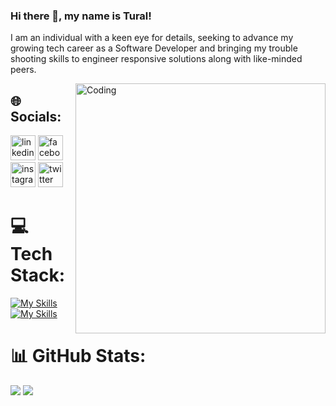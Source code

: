 ### Hi there 👋, my name is Tural!

I am an individual with a keen eye for details, seeking to advance my growing tech career as a Software Developer and bringing my trouble shooting skills to engineer responsive solutions along with like-minded peers.



<img src="https://cdn.dribbble.com/users/1162077/screenshots/3848914/programmer.gif" align="right" alt="Coding" width="400" />


## 🌐 Socials:
[<img src='https://cdn.jsdelivr.net/npm/simple-icons@3.0.1/icons/linkedin.svg' alt='linkedin' height='40'>](https://www.linkedin.com/in/tural-javadzada-0652ba241/)  [<img src='https://cdn.jsdelivr.net/npm/simple-icons@3.0.1/icons/facebook.svg' alt='facebook' height='40'>](https://www.facebook.com/turalcavadn)  [<img src='https://cdn.jsdelivr.net/npm/simple-icons@3.0.1/icons/instagram.svg' alt='instagram' height='40'>](https://www.instagram.com/turalcavad/)  [<img src='https://cdn.jsdelivr.net/npm/simple-icons@3.0.1/icons/twitter.svg' alt='twitter' height='40'>](https://twitter.com/turalcavadn)  


# 💻 Tech Stack:


[![My Skills](https://skillicons.dev/icons?i=html,css,javascript,react,ts&theme=dark)](https://skillicons.dev) <br/>
[![My Skills](https://skillicons.dev/icons?i=nodejs,mongodb,bootstrap,sass,cs&theme=dark)](https://skillicons.dev)



# 📊 GitHub Stats:
![](https://github-readme-stats.vercel.app/api?username=turalcavad&theme=dark&hide_border=false&include_all_commits=false&count_private=false)
![](https://github-readme-stats.vercel.app/api/top-langs/?username=turalcavad&theme=dark&hide_border=false&include_all_commits=false&count_private=false&layout=compact)
